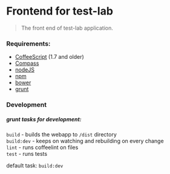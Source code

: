 # Frontend for test-lab

> The front end of test-lab application.

### Requirements: 

* [CoffeeScript](http://coffeescript.org/) (1.7 and older)
* [Compass](http://compass-style.org/)
* [nodeJS](http://nodejs.org/)
* [npm](https://www.npmjs.org/)
* [bower](http://bower.io)
* [grunt](http://gruntjs.com/)

### Development

##### grunt tasks for development:  

`build` - builds the webapp to `/dist` directory  
`build:dev` - keeps on watching and rebuilding on every change  
`lint` - runs coffeelint on files  
`test` - runs tests  

default task: `build:dev`
